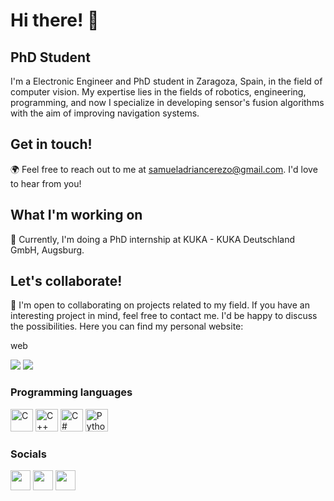 Hi there! 👋
=============================

PhD Student
----------

I'm a Electronic Engineer and PhD student in Zaragoza, Spain, in the field of computer vision. My expertise lies in the fields of robotics, engineering, programming, and now I specialize in developing sensor's fusion algorithms with the aim of improving navigation systems.

Get in touch!
----------

🌍 Feel free to reach out to me at samueladriancerezo@gmail.com. I'd love to hear from you!

What I'm working on
----------

🚀 Currently, I'm doing a PhD internship at KUKA - KUKA Deutschland GmbH, Augsburg.

Let's collaborate!
----------

🤝 I'm open to collaborating on projects related to my field. If you have an interesting project in mind, feel free to contact me. I'd be happy to discuss the possibilities.
Here you can find my personal website:  <p>web</p> <a href="[https://www.twitter.com/samu_cerezo](https://samuelcerezoo.github.io/)" target="_blank" rel="noreferrer">


<a href="https://www.twitter.com/samu_cerezo" target="_blank" rel="noreferrer"><img src="https://img.shields.io/twitter/follow/samu_cerezo?logo=twitter&style=for-the-badge&color=0891b2&labelColor=1c1917"/></a> <a href="https://www.github.com/samuelcerezoo" target="_blank" rel="noreferrer"><img src="https://img.shields.io/github/followers/samuelcerezoo?logo=github&style=for-the-badge&color=0891b2&labelColor=1c1917"/></a>
                  
                    
### Programming languages
<p align="left">
                                <a href="https://docs.microsoft.com/en-us/cpp/?view=msvc-170" target="_blank" rel="noreferrer"><img src="https://raw.githubusercontent.com/danielcranney/readme-generator/main/public/icons/skills/c-colored.svg" width="36" height="36" alt="C" /></a>
                                <a href="https://docs.microsoft.com/en-us/cpp/?view=msvc-170" target="_blank" rel="noreferrer"><img src="https://raw.githubusercontent.com/danielcranney/readme-generator/main/public/icons/skills/cplusplus-colored.svg" width="36" height="36" alt="C++" /></a>
                                <a href="https://docs.microsoft.com/en-us/dotnet/csharp/" target="_blank" rel="noreferrer"><img src="https://raw.githubusercontent.com/danielcranney/readme-generator/main/public/icons/skills/csharp-colored.svg" width="36" height="36" alt="C#" /></a>
                                <a href="https://www.python.org/" target="_blank" rel="noreferrer"><img src="https://raw.githubusercontent.com/danielcranney/readme-generator/main/public/icons/skills/python-colored.svg" width="36" height="36" alt="Python" /></a>
                    </p>

### Socials
                  
<p align="left"> <a href="https://www.github.com/samuelcerezoo" target="_blank" rel="noreferrer"><img src="https://raw.githubusercontent.com/danielcranney/readme-generator/main/public/icons/socials/github.svg" width="32" height="32" /></a> <a href="https://www.linkedin.com/in/samuel-cerezo/" target="_blank" rel="noreferrer"><img src="https://raw.githubusercontent.com/danielcranney/readme-generator/main/public/icons/socials/linkedin.svg" width="32" height="32" /></a> <a href="https://www.twitter.com/samu_cerezo" target="_blank" rel="noreferrer"><img src="https://raw.githubusercontent.com/danielcranney/readme-generator/main/public/icons/socials/twitter.svg" width="32" height="32" /></a></p>


